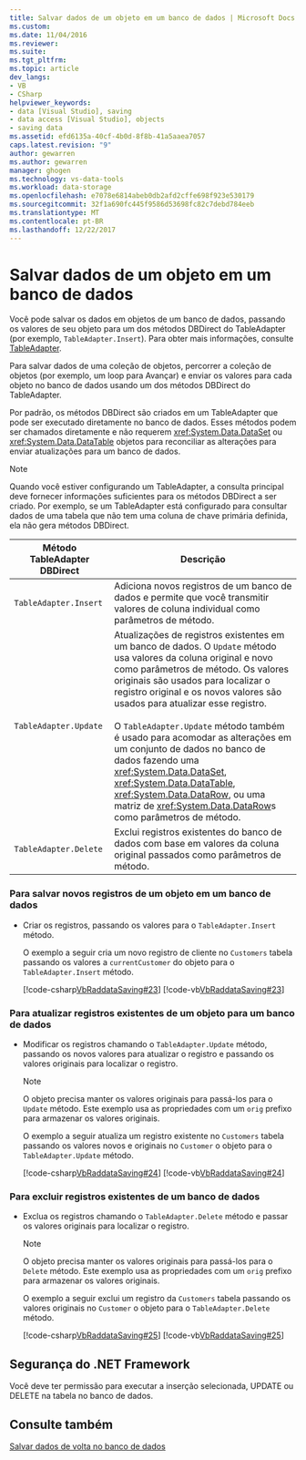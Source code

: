 ```yaml
---
title: Salvar dados de um objeto em um banco de dados | Microsoft Docs
ms.custom: 
ms.date: 11/04/2016
ms.reviewer: 
ms.suite: 
ms.tgt_pltfrm: 
ms.topic: article
dev_langs:
- VB
- CSharp
helpviewer_keywords:
- data [Visual Studio], saving
- data access [Visual Studio], objects
- saving data
ms.assetid: efd6135a-40cf-4b0d-8f8b-41a5aaea7057
caps.latest.revision: "9"
author: gewarren
ms.author: gewarren
manager: ghogen
ms.technology: vs-data-tools
ms.workload: data-storage
ms.openlocfilehash: e7078e6814abeb0db2afd2cffe698f923e530179
ms.sourcegitcommit: 32f1a690fc445f9586d53698fc82c7debd784eeb
ms.translationtype: MT
ms.contentlocale: pt-BR
ms.lasthandoff: 12/22/2017
---
```

# <a name="save-data-from-an-object-to-a-database"></a>Salvar dados de um objeto em um banco de dados
Você pode salvar os dados em objetos de um banco de dados, passando os valores de seu objeto para um dos métodos DBDirect do TableAdapter (por exemplo, `TableAdapter.Insert`). Para obter mais informações, consulte [TableAdapter](../data-tools/create-and-configure-tableadapters.md).  
  
 Para salvar dados de uma coleção de objetos, percorrer a coleção de objetos (por exemplo, um loop para Avançar) e enviar os valores para cada objeto no banco de dados usando um dos métodos DBDirect do TableAdapter.  
  
 Por padrão, os métodos DBDirect são criados em um TableAdapter que pode ser executado diretamente no banco de dados. Esses métodos podem ser chamados diretamente e não requerem <xref:System.Data.DataSet> ou <xref:System.Data.DataTable> objetos para reconciliar as alterações para enviar atualizações para um banco de dados.  
  
> [!NOTE]
>  Quando você estiver configurando um TableAdapter, a consulta principal deve fornecer informações suficientes para os métodos DBDirect a ser criado. Por exemplo, se um TableAdapter está configurado para consultar dados de uma tabela que não tem uma coluna de chave primária definida, ela não gera métodos DBDirect.  
  
|Método TableAdapter DBDirect|Descrição|  
|----------------------------------|-----------------|  
|`TableAdapter.Insert`|Adiciona novos registros de um banco de dados e permite que você transmitir valores de coluna individual como parâmetros de método.|  
|`TableAdapter.Update`|Atualizações de registros existentes em um banco de dados. O `Update` método usa valores da coluna original e novo como parâmetros de método. Os valores originais são usados para localizar o registro original e os novos valores são usados para atualizar esse registro.<br /><br /> O `TableAdapter.Update` método também é usado para acomodar as alterações em um conjunto de dados no banco de dados fazendo uma <xref:System.Data.DataSet>, <xref:System.Data.DataTable>, <xref:System.Data.DataRow>, ou uma matriz de <xref:System.Data.DataRow>s como parâmetros de método.|  
|`TableAdapter.Delete`|Exclui registros existentes do banco de dados com base em valores da coluna original passados como parâmetros de método.|  
  
### <a name="to-save-new-records-from-an-object-to-a-database"></a>Para salvar novos registros de um objeto em um banco de dados  
  
-   Criar os registros, passando os valores para o `TableAdapter.Insert` método.  
  
     O exemplo a seguir cria um novo registro de cliente no `Customers` tabela passando os valores a `currentCustomer` do objeto para o `TableAdapter.Insert` método.  
  
     [!code-csharp[VbRaddataSaving#23](../data-tools/codesnippet/CSharp/save-data-from-an-object-to-a-database_1.cs)]
     [!code-vb[VbRaddataSaving#23](../data-tools/codesnippet/VisualBasic/save-data-from-an-object-to-a-database_1.vb)]  
  
### <a name="to-update-existing-records-from-an-object-to-a-database"></a>Para atualizar registros existentes de um objeto para um banco de dados  
  
-   Modificar os registros chamando o `TableAdapter.Update` método, passando os novos valores para atualizar o registro e passando os valores originais para localizar o registro.  
  
    > [!NOTE]
    >  O objeto precisa manter os valores originais para passá-los para o `Update` método. Este exemplo usa as propriedades com um `orig` prefixo para armazenar os valores originais.  
  
     O exemplo a seguir atualiza um registro existente no `Customers` tabela passando os valores novos e originais no `Customer` o objeto para o `TableAdapter.Update` método.  
  
     [!code-csharp[VbRaddataSaving#24](../data-tools/codesnippet/CSharp/save-data-from-an-object-to-a-database_2.cs)]
     [!code-vb[VbRaddataSaving#24](../data-tools/codesnippet/VisualBasic/save-data-from-an-object-to-a-database_2.vb)]  
  
### <a name="to-delete-existing-records-from-a-database"></a>Para excluir registros existentes de um banco de dados  
  
-   Exclua os registros chamando o `TableAdapter.Delete` método e passar os valores originais para localizar o registro.  
  
    > [!NOTE]
    >  O objeto precisa manter os valores originais para passá-los para o `Delete` método. Este exemplo usa as propriedades com um `orig` prefixo para armazenar os valores originais.  
  
     O exemplo a seguir exclui um registro da `Customers` tabela passando os valores originais no `Customer` o objeto para o `TableAdapter.Delete` método.  
  
     [!code-csharp[VbRaddataSaving#25](../data-tools/codesnippet/CSharp/save-data-from-an-object-to-a-database_3.cs)]
     [!code-vb[VbRaddataSaving#25](../data-tools/codesnippet/VisualBasic/save-data-from-an-object-to-a-database_3.vb)]  
  
## <a name="net-framework-security"></a>Segurança do .NET Framework  
 Você deve ter permissão para executar a inserção selecionada, UPDATE ou DELETE na tabela no banco de dados.  
  
## <a name="see-also"></a>Consulte também  
 [Salvar dados de volta no banco de dados](../data-tools/save-data-back-to-the-database.md)